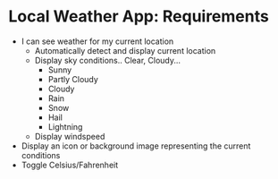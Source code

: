 # Local Weather App: Requirements

- I can see weather for my current location
    - Automatically detect and display current location
    - Display sky conditions.. Clear, Cloudy...
        - Sunny
        - Partly Cloudy
        - Cloudy
        - Rain
        - Snow
        - Hail
        - Lightning
    - Display windspeed
- Display an icon or background image representing the current conditions
- Toggle Celsius/Fahrenheit
